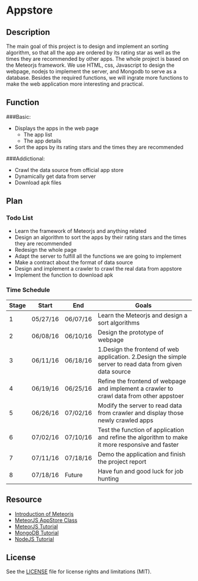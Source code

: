 # Appstore

## Description
The main goal of this project is to design and implement an sorting algorithm, so that all the app are ordered by its rating star as well as the times they are recommended by other apps. The whole project is based on the Meteorjs framework. We use HTML, css, Javascript to design the webpage, nodejs to implement the server, and Mongodb to serve as a database. Besides the required functions, we will ingrate more functions to make the web application more interesting and practical.


## Function
###Basic:

* Displays the apps in the web page
	* The app list
	* The app details 
* Sort the apps by its rating stars and the times they are recommended


###Addictional:

* Crawl the data source from official app store
* Dynamically get data from server
* Download apk files

## Plan

### Todo List

* Learn the framework of Meteorjs and anything related
* Design an algorithm to sort the apps by their rating stars and the times they are recommended
* Redesign the whole page
* Adapt the server to fulfill all the functions we are going to implement
* Make a contract about the format of data source
* Design and implement a crawler to crawl the real data from appstore
* Implement the function to download apk

### Time Schedule


| Stage | Start  | End | Goals |
| ------------- | ------------- | ------------- | ------------- |
| 1 | 05/27/16  | 06/07/16  | Learn the Meteorjs and design a sort algorithms |
| 2 | 06/08/16  | 06/10/16  | Design the prototype of webpage |
| 3 | 06/11/16  | 06/18/16  | 1.Design the frontend of web application. 2.Design the simple server to read data from given data source  |
| 4 | 06/19/16  | 06/25/16  | Refine the frontend of webpage and implement a crawler to crawl data from other appstoer|
| 5 | 06/26/16  | 07/02/16  | Modify the server to read data from crawler and display those newly crawled apps |
| 6 | 07/02/16  | 07/10/16  | Test the function of application and refine the algorithm to make it more responsive and faster |
| 7 | 07/11/16  | 07/18/16  | Demo the application and finish the project report |
| 8 | 07/18/16  | Future  | Have fun and good luck for job hunting |

## Resource
- [Introduction of Meteorjs](https://www.youtube.com/watch?v=xjopv3xxu9U)
- [MeteorJS AppStore Class](https://www.youtube.com/watch?v=xiVk8Kr6KqE)
- [MeteorJS Tutorial](https://www.meteor.com/tutorials/blaze/creating-an-app)
- [MongoDB Tutorial](http://www.tutorialspoint.com/mongodb/)
- [NodeJS Tutorial](http://www.tutorialspoint.com/nodejs/)

## License
See the [LICENSE](https://opensource.org/licenses/MIT) file for license rights and limitations (MIT).


